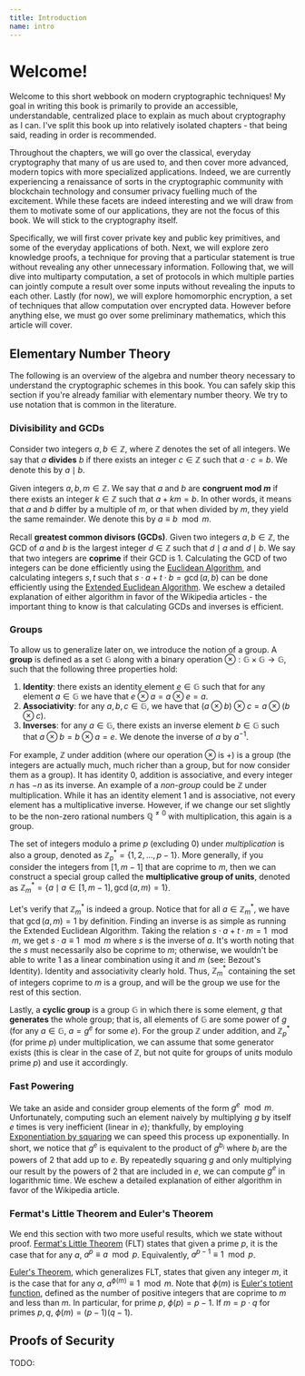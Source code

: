 ```yaml
---
title: Introduction
name: intro
---
```


# Welcome!

Welcome to this short webbook on modern cryptographic techniques! My goal in writing this book is primarily to provide an accessible, understandable, centralized place to explain as much about cryptography as I can. I've split this book up into relatively isolated chapters - that being said, reading in order is recommended.

Throughout the chapters, we will go over the classical, everyday cryptography that many of us are used to, and then cover more advanced, modern topics with more specialized applications. Indeed, we are currently experiencing a renaissance of sorts in the cryptographic community with blockchain technology and consumer privacy fuelling much of the excitement. While these facets are indeed interesting and we will draw from them to motivate some of our applications, they are not the focus of this book. We will stick to the cryptography itself.

Specifically, we will first cover private key and public key primitives, and some of the everyday applications of both. Next, we will explore zero knowledge proofs, a technique for proving that a particular statement is true without revealing any other unnecessary information. Following that, we will dive into multiparty computation, a set of protocols in which multiple parties can jointly compute a result over some inputs without revealing the inputs to each other. Lastly (for now), we will explore homomorphic encryption, a set of techniques that allow computation over encrypted data. However before anything else, we must go over some preliminary mathematics, which this article will cover.

## Elementary Number Theory

The following is an overview of the algebra and number theory necessary to understand the cryptographic schemes in this book. You can safely skip this section if you're already familiar with elementary number theory. We try to use notation that is common in the literature.

### Divisibility and GCDs

Consider two integers $a,b\in\mathbb{Z}$, where $\mathbb{Z}$ denotes the set of all integers. We say that $a$ **divides** $b$ if there exists an integer $c \in \mathbb{Z}$ such that $a \cdot c = b$. We denote this by $a \mid b$.

Given integers $a, b, m \in \mathbb{Z}$. We say that $a$ and $b$ are **congruent mod $m$** if there exists an integer $k\in\mathbb{Z}$ such that $a + km = b$. In other words, it means that $a$ and $b$ differ by a multiple of $m$, or that when divided by $m$, they yield the same remainder. We denote this by $a \equiv b \mod m$.

Recall **greatest common divisors (GCDs)**. Given two integers $a, b \in\mathbb{Z}$, the GCD of $a$ and $b$ is the largest integer $d\in\mathbb{Z}$ such that $d \mid a$ and $d \mid b$. We say that two integers are **coprime** if their GCD is 1. Calculating the GCD of two integers can be done efficiently using the [Euclidean Algorithm](https://en.wikipedia.org/wiki/Euclidean_algorithm), and calculating integers $s, t$ such that $s \cdot a + t \cdot b = \gcd(a, b)$ can be done efficiently using the [Extended Euclidean Algorithm](https://en.wikipedia.org/wiki/Extended_Euclidean_algorithm). We eschew a detailed explanation of either algorithm in favor of the Wikipedia articles - the important thing to know is that calculating GCDs and inverses is efficient.

### Groups

To allow us to generalize later on, we introduce the notion of a group. A **group** is defined as a set $\mathbb{G}$ along with a binary operation $\otimes: \mathbb{G} \times \mathbb{G} \rightarrow \mathbb{G}$, such that the following three properties hold:
1. **Identity**: there exists an identity element $e\in\mathbb{G}$ such that for any element $a \in \mathbb{G}$ we have that $e \otimes a = a \otimes e = a$.
2. **Associativity**: for any $a, b, c \in \mathbb{G}$, we have that $(a \otimes b) \otimes c = a \otimes (b \otimes c)$.
3. **Inverses**: for any $a \in \mathbb{G}$, there exists an inverse element $b \in \mathbb{G}$ such that $a \otimes b = b\otimes a = e$. We denote the inverse of $a$ by $a^{-1}$.

For example, $\mathbb{Z}$ under addition (where our operation $\otimes$ is $+$) is a group (the integers are actually much, much richer than a group, but for now consider them as a group). It has identity $0$, addition is associative, and every integer $n$ has $-n$ as its inverse. An example of a *non-group* could be $\mathbb{Z}$ under multiplication. While it has an identity element $1$ and is associative, not every element has a multiplicative inverse. However, if we change our set slightly to be the non-zero rational numbers $\mathbb{Q}^{\neq 0}$ with multiplication, this again is a group.

The set of integers modulo a prime $p$ (excluding $0$) under *multiplication* is also a group, denoted as $\mathbb{Z}_p^* = \{1,2,\dots,p-1\}$. More generally, if you consider the integers from $[1,m-1]$ that are coprime to $m$, then we can construct a special group called the **multiplicative group of units**, denoted as $\mathbb{Z}_m^*=\{a \mid a \in [1,m-1], \gcd(a,m)=1\}$.

Let's verify that $\mathbb{Z}_m^*$ is indeed a group. Notice that for all $a \in \mathbb{Z}_m^*$, we have that $\gcd(a, m) = 1$ by definition. Finding an inverse is as simple as running the Extended Euclidean Algorithm. Taking the relation $s \cdot a + t\cdot m = 1 \mod  m$, we get $s \cdot a \equiv 1 \mod  m$ where $s$ is the inverse of $a$. It's worth noting that the $s$ must necessarily also be coprime to $m$; otherwise, we wouldn't be able to write 1 as a linear combination using it and $m$ (see: Bezout's Identity). Identity and associativity clearly hold. Thus, $\mathbb{Z}_m^*$ containing the set of integers coprime to $m$ is a group, and will be the group we use for the rest of this section.

Lastly, a **cyclic group** is a group $\mathbb{G}$ in which there is some element, $g$ that **generates** the whole group; that is, all elements of $\mathbb{G}$ are some power of $g$ (for any $a\in\mathbb{G}$, $a= g^e$ for some $e$). For the group $\mathbb{Z}$ under addition, and $\mathbb{Z}_p^*$ (for prime $p$) under multiplication, we can assume that some generator exists (this is clear in the case of $\mathbb{Z}$, but not quite for groups of units modulo prime $p$) and use it accordingly.

### Fast Powering

We take an aside and consider group elements of the form $g^e \mod  m$. Unfortunately, computing such an element naively by multiplying $g$ by itself $e$ times is very inefficient (linear in $e$); thankfully, by employing [Exponentiation by squaring](https://en.wikipedia.org/wiki/Exponentiation_by_squaring) we can speed this process up exponentially. In short, we notice that $g^e$ is equivalent to the product of $g^{b_i}$ where $b_i$ are the powers of 2 that add up to $e$. By repeatedly squaring $g$ and only multiplying our result by the powers of 2 that are included in $e$, we can compute $g^e$ in logarithmic time. We eschew a detailed explanation of either algorithm in favor of the Wikipedia article.

### Fermat's Little Theorem and Euler's Theorem

We end this section with two more useful results, which we state without proof. [Fermat's Little Theorem](https://en.wikipedia.org/wiki/Fermat%27s_little_theorem) (FLT) states that given a prime $p$, it is the case that for any $a$,  $a^p \equiv a \mod p$. Equivalently, $a^{p-1} \equiv 1 \mod p$.

[Euler's Theorem](https://en.wikipedia.org/wiki/Euler%27s_theorem), which generalizes FLT, states that given any integer $m$, it is the case that for any $a$, $a^{\phi(m)} \equiv 1 \mod m$. Note that $\phi(m)$ is [Euler's totient function](https://en.wikipedia.org/wiki/Euler%27s_totient_function), defined as the number of positive integers that are coprime to $m$ and less than $m$. In particular, for prime $p$, $\phi(p) = p-1$. If $m = p\cdot q$ for primes $p, q$, $\phi(m) = (p-1)(q-1)$.

## Proofs of Security

TODO:
